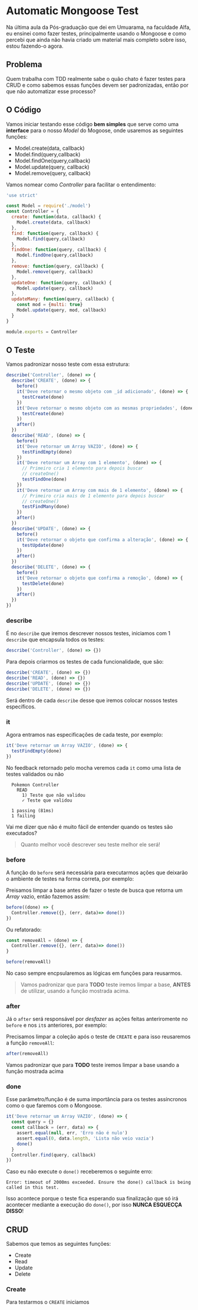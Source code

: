 # Automatic Mongoose Test

Na última aula da Pós-graduação que dei em Umuarama, na faculdade Alfa, eu ensinei como fazer testes, principalmente usando o Mongoose e como percebi que ainda não havia criado um material mais completo sobre isso, estou fazendo-o agora.

## Problema

Quem trabalha com TDD realmente sabe o quão chato é fazer testes para CRUD e como sabemos essas funções devem ser padronizadas, então por que não automatizar esse processo?

## O Código

Vamos iniciar testando esse código **bem simples** que serve como uma **interface** para o nosso *Model* do Mogoose, onde usaremos as seguintes funções:

- Model.create(data, callback)
- Model.find(query,callback)
- Model.findOne(query,callback)
- Model.update(query, callback)
- Model.remove(query, callback)

Vamos nomear como *Controller* para facilitar o entendimento:

```js
'use strict'

const Model = require('./model')
const Controller = {
  create: function(data, callback) {
    Model.create(data, callback)
  },
  find: function(query, callback) {
    Model.find(query,callback)
  },
  findOne: function(query, callback) {
    Model.findOne(query,callback)
  },
  remove: function(query, callback) {
    Model.remove(query, callback)
  },
  updateOne: function(query, callback) {
    Model.update(query, callback)
  },
  updateMany: function(query, callback) {
    const mod = {multi: true} 
    Model.update(query, mod, callback)
  }
}

module.exports = Controller
```

## O Teste

Vamos padronizar nosso teste com essa estrutura:

```js
describe('Controller', (done) => {
  describe('CREATE', (done) => {
    before()
    it('Deve retornar o mesmo objeto com _id adicionado', (done) => {
      testCreate(done)
    })
    it('Deve retornar o mesmo objeto com as mesmas propriedades', (done) => {
      testCreate(done)
    })
    after()
  })
  describe('READ', (done) => {
    before()
    it('Deve retornar um Array VAZIO', (done) => {
      testFindEmpty(done)
    })
    it('Deve retornar um Array com 1 elemento', (done) => {
      // Primeiro cria 1 elemento para depois buscar
      // createOne()
      testFindOne(done)
    })
    it('Deve retornar um Array com mais de 1 elemento', (done) => {
      // Primeiro cria mais de 1 elemento para depois buscar
      // createOne()
      testFindMany(done)
    })
    after()
  })
  describe('UPDATE', (done) => {
    before()
    it('Deve retornar o objeto que confirma a alteração', (done) => {
      testUpdate(done)
    })
    after()
  })
  describe('DELETE', (done) => {
    before()
    it('Deve retornar o objeto que confirma a remoção', (done) => {
      testDelete(done)
    })
    after()
  })
}) 
```

### describe

É no `describe` que iremos descrever nossos testes, iniciamos com 1 `describe` que encapsula todos os testes:

```js
describe('Controller', (done) => {})
```

Para depois criarmos os testes de cada funcionalidade, que são:

```js
describe('CREATE', (done) => {})
describe('READ', (done) => {})
describe('UPDATE', (done) => {})
describe('DELETE', (done) => {})
```

Será dentro de cada `describe` desse que iremos colocar nossos testes específicos.

### it

Agora entramos nas especificações de cada teste, por exemplo:

```js
it('Deve retornar um Array VAZIO', (done) => {
  testFindEmpty(done)
})
```

No feedback retornado pelo mocha veremos cada `it` como uma lista de testes validados ou não

```
  Pokemon Controller
    READ
      1) Teste que não validou
      ✓ Teste que validou

  1 passing (81ms)
  1 failing

```

Vai me dizer que não é muito fácil de entender quando os testes são executados?

> Quanto melhor você descrever seu teste melhor ele será!

### before

A função do `before` será necessária para executarmos ações que deixarão o ambiente de testes na forma correta, por exemplo:

Preisamos limpar a base antes de fazer o teste de busca que retorna um *Array* vazio, então fazemos assim:

```js
before((done) => {
  Controller.remove({}, (err, data)=> done())
})
```

Ou refatorado:

```js
const removeAll = (done) => {
  Controller.remove({}, (err, data)=> done())
}

before(removeAll)
```

No caso sempre encpsularemos as lógicas em funções para reusarmos.

> Vamos padronizar que para **TODO** teste iremos limpar a base, **ANTES** de utilizar, usando a função mostrada acima.

### after

Já o `after` será responsável por *desfazer* as ações feitas anteriromente no `before` e nos `it`s anteriores, por exemplo:

Precisamos limpar a coleção após o teste de `CREATE` e para isso reusaremos a função `removeAll`:

```js
after(removeAll)
```

Vamos padronizar que para **TODO** teste iremos limpar a base usando a função mostrada acima

### done

Esse parâmetro/função é de suma importãncia para os testes assíncronos como o que faremos com o Mongoose.

```js
it('Deve retornar um Array VAZIO', (done) => {
  const query = {}
  const callback = (err, data) => {
    assert.equal(null, err, 'Erro não é nulo')
    assert.equal(0, data.length, 'Lista não veio vazia')
    done()
  }
  Controller.find(query, callback)
})
```

Caso eu não execute o `done()` receberemos o seguinte erro:

```
Error: timeout of 2000ms exceeded. Ensure the done() callback is being called in this test.
```

Isso acontece porque o teste fica esperando sua finalização que só irá acontecer mediante a execução do `done()`, por isso **NUNCA ESQUECÇA DISSO**!

## CRUD

Sabemos que temos as seguintes funções:

- Create
- Read
- Update
- Delete


### Create

Para testarmos o `CREATE` iniciamos

